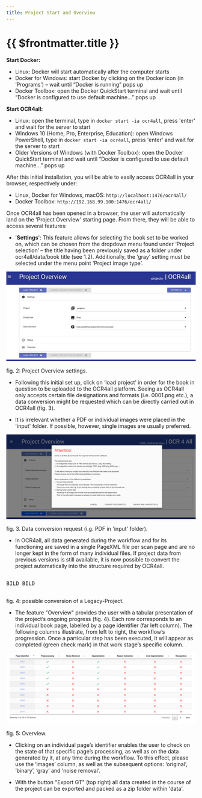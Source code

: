 ```yaml
---
title: Project Start and Overview
---
```

# {{ $frontmatter.title }}
**Start Docker:**
- Linux: Docker will start automatically after the computer starts
- Docker for Windows: start Docker by clicking on the Docker icon (in ‘Programs’) – wait until “Docker is running” pops up
- Docker Toolbox: open the Docker QuickStart terminal and wait until “Docker is configured to use default machine…” pops up

**Start OCR4all:**
- Linux: open the terminal, type in `docker start -ia ocr4all`, press 'enter' and wait for the server to start
- Windows 10 (Home, Pro, Enterprise, Education): open Windows PowerShell, type in `docker start -ia ocr4all`, press 'enter' and wait for the server to start
- Older Versions of Windows (with Docker Toolbox): open the Docker QuickStart terminal and wait until “Docker is configured to use default machine…” pops up

After this initial installation, you will be able to easily access OCR4all in your browser, respectively under:
- Linux, Docker for Windows, macOS: `http://localhost:1476/ocr4all/`
- Docker Toolbox: `http://192.168.99.100:1476/ocr4all/`

Once OCR4all has been opened in a browser, the user will automatically land on the 'Project Overview' starting page. From there, they will be able to access several features:

- '**Settings**': This feature allows for selecting the book set to be worked on, which can be chosen from the dropdown menu found under ‘Project selection’ – the title having been previously saved as a folder under ocr4all/data/book title (see 1.2). Additionally, the ‘gray’ setting must be selected under the menu point ‘Project image type’.

![Abb2.jpg](/images/user-guide/project_start_and_overview/project_overview_settings.jpg)

fig. 2: Project Overview settings.

- Following this initial set up, click on ‘load project’ in order for the book in question to be uploaded to the OCR4all platform. Seeing as OCR4all only accepts certain file designations and formats (i.e. 0001.png etc.), a data conversion might be requested which can be directly carried out in OCR4all (fig. 3).

- It is irrelevant whether a PDF or individual images were placed in the 'input' folder. If possible, however, single images are usually preferred.

![Abb3.png](/images/user-guide/project_start_and_overview/data_conversion_request.png)

fig. 3. Data conversion request (i.g. PDF in 'input' folder).

- In OCR4all, all data generated during the workflow and for its functioning are saved in a single PageXML file per scan page and are no longer kept in the form of many individual files. If project data from previous versions is still available, it is now possible to convert the project automatically into the structure required by OCR4all.



<pre>

BILD BILD

</pre>


fig. 4: possible conversion of a Legacy-Project.

- The feature "Overview" provides the user with a tabular presentation of the project’s ongoing progress (fig. 4). Each row corresponds to an individual book page, labelled by a page identifier (far left column). The following columns illustrate, from left to right, the workflow’s progression. Once a particular step has been executed, it will appear as completed (green check mark) in that work stage’s specific column.

![Abb4.png](/images/user-guide/project_start_and_overview/overview.png)

fig. 5: Overview.

- Clicking on an individual page’s identifier enables the user to check on the state of that specific page’s processing, as well as on the data generated by it, at any time during the workflow. To this effect, please use the ‘images’ column, as well as the subsequent options: ‘original’, ‘binary’, ‘gray’ and ‘noise removal’.

- With the button "Export GT" (top right) all data created in the course of the project can be exported and packed as a zip folder within 'data'.
